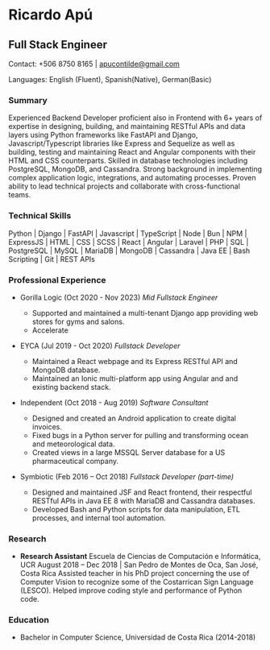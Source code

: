 # Ricardo Apú

## Full Stack Engineer

Contact: +506 8750 8165 | [apucontilde@gmail.com](mailto:apucontilde@gmail.com)

Languages: English (Fluent), Spanish(Native), German(Basic)

### Summary

Experienced Backend Developer proficient also in Frontend with 6+ years of expertise in designing, building, and maintaining RESTful APIs and data layers using Python frameworks like FastAPI and Django, Javascript/Typescript libraries like Express and Sequelize as well as building, testing and maintaining React and Angular components with their HTML and CSS counterparts. Skilled in database technologies including PostgreSQL, MongoDB, and Cassandra. Strong background in implementing complex application logic, integrations, and automating processes. Proven ability to lead technical projects and collaborate with cross-functional teams.

### Technical Skills

Python | Django | FastAPI | Javascript | TypeScript | Node | Bun | NPM | ExpressJS | HTML | CSS | SCSS | React | Angular | Laravel | PHP | SQL | PostgreSQL | MySQL | MariaDB | MongoDB | Cassandra | Java EE | Bash Scripting | Git | REST APIs

### Professional Experience

- Gorilla Logic (Oct 2020 - Nov 2023) _Mid Fullstack Engineer_

  - Supported and maintained a multi-tenant Django app providing web stores for gyms and salons.
  - Accelerate

- EYCA (Jul 2019 - Oct 2020) _Fullstack Developer_

  - Maintained a React webpage and its Express RESTful API and MongoDB database.
  - Maintained an Ionic multi-platform app using Angular and and existing backend stack.

- Independent (Oct 2018 - Aug 2019) _Software Consultant_

  - Designed and created an Android application to create digital invoices.
  - Fixed bugs in a Python server for pulling and transforming ocean and meteorological data.
  - Created views in a large MSSQL Server database for a US pharmaceutical company.

- Symbiotic (Feb 2016 – Oct 2018) _Fullstack Developer (part-time)_
  - Designed and maintained JSF and React frontend, their respectful RESTful APIs in Java EE 8 with MariaDB and Cassandra databases.
  - Developed Bash and Python scripts for data manipulation, ETL processes, and internal tool automation.

### Research

- **Research Assistant** Escuela de Ciencias de Computación e Informática, UCR
  August 2018 – Dec 2018 | San Pedro de Montes de Oca, San José, Costa Rica
  Assisted teacher in his PhD project concerning the use of Computer Vision to recognize some of the Costarrican Sign Language (LESCO). Helped improve coding style and performance of Python code.

### Education

- Bachelor in Computer Science, Universidad de Costa Rica (2014-2018)
